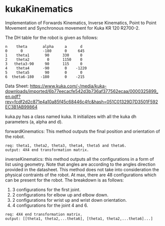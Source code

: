 # kukaKinematics
Implementation of Forwards Kinematics, Inverse Kinematics, Point to Point Movement and Synchronous movement for Kuka KR 120 R2700-2.

The DH table for the robot is given as follows:

    n    theta       alpha     a      d
    0      0         -180      0     645
    1    theta1       90      330     0
    2    theta2        0      1150    0
    3   theta3-90     90      115     0
    4    theta4      -90       0    -1220
    5    theta5       90       0      0
    6  theta6-180   -180       0    -215

Data Sheet:
https://www.kuka.com/-/media/kuka-downloads/imported/6b77eecacfe542d3b736af377562ecaa/0000325899_en.pdf?rev=fcdf2d2c871e4a10a85f45c68446c4fc&hash=051C01329D7D3501F592EC3B1AB99864

kuka.py has a class named kuka. It initializes with all the kuka dh parameters (a, alpha and d).

forwardKinematics: This method outputs the final position and orientation of the robot.
    
    req: theta1, theta2, theta3, theta4, theta5 and theta6.
    output: 4X4 end transformation matrix.
 
 
 inverseKinematics: this method outputs all the configurations in a form of list using geometry. Note that angles are according 
 to the angles direction provided in the datasheet. This method does not take into consideration the physical contraints of the robot.
 At max, there are 48 configurations which can be present for the robot. The breakdown is as follows:
 
   1. 3 configurations for the first joint.
   2. 2 configurations for elbow up and elbow down.
   3. 2 configurations for wrist up and wrist down orientation.
   4. 4 configurations for the joint 4 and 6.

    req: 4X4 end transformation matrix.
    output: [[theta1, theta2,...theta6], [theta1, theta2,...theta6]...]


